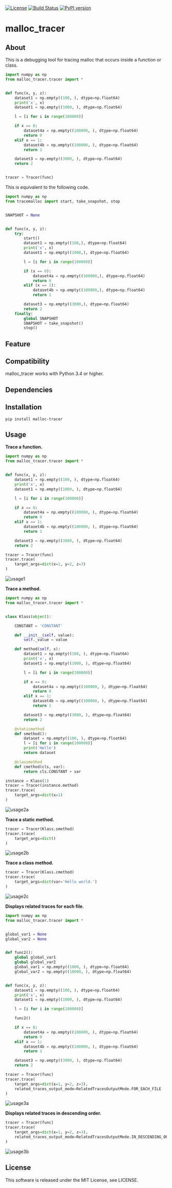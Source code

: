 [![License](https://img.shields.io/badge/license-MIT-brightgreen.svg)](https://github.com/Hasenpfote/malloc_tracer/blob/master/LICENSE)
[![Build Status](https://travis-ci.org/Hasenpfote/malloc_tracer.svg?branch=master)](https://travis-ci.org/Hasenpfote/malloc_tracer)
[![PyPI version](https://badge.fury.io/py/malloc-tracer.svg)](https://badge.fury.io/py/malloc-tracer)

malloc_tracer
=============

## About
This is a debugging tool for tracing malloc that occurs inside a function or class.  

```python
import numpy as np
from malloc_tracer.tracer import *


def func(x, y, z):
    dataset1 = np.empty((100, ), dtype=np.float64)
    print('x', x)
    dataset1 = np.empty((1000, ), dtype=np.float64)

    l = [i for i in range(100000)]

    if x == 0:
        dataset4a = np.empty((100000, ), dtype=np.float64)
        return 0
    elif x == 1:
        dataset4b = np.empty((100000, ), dtype=np.float64)
        return 1

    dataset3 = np.empty((3000, ), dtype=np.float64)
    return 2


tracer = Tracer(func)
```

This is equivalent to the following code.

```python
import numpy as np
from tracemalloc import start, take_snapshot, stop


SNAPSHOT = None


def func(x, y, z):
    try:
        start()
        dataset1 = np.empty((100,), dtype=np.float64)
        print('x', x)
        dataset1 = np.empty((1000,), dtype=np.float64)

        l = [i for i in range(100000)]

        if (x == 0):
            dataset4a = np.empty((100000,), dtype=np.float64)
            return 0
        elif (x == 1):
            dataset4b = np.empty((100000,), dtype=np.float64)
            return 1

        dataset3 = np.empty((3000,), dtype=np.float64)
        return 2
    finally:
        global SNAPSHOT
        SNAPSHOT = take_snapshot()
        stop()
```

## Feature

## Compatibility
malloc_tracer works with Python 3.4 or higher.

## Dependencies

## Installation
```
pip install malloc-tracer
```

## Usage
**Trace a function.**
```python
import numpy as np
from malloc_tracer.tracer import *


def func(x, y, z):
    dataset1 = np.empty((100, ), dtype=np.float64)
    print('x', x)
    dataset1 = np.empty((1000, ), dtype=np.float64)

    l = [i for i in range(100000)]

    if x == 0:
        dataset4a = np.empty((100000, ), dtype=np.float64)
        return 0
    elif x == 1:
        dataset4b = np.empty((100000, ), dtype=np.float64)
        return 1

    dataset3 = np.empty((3000, ), dtype=np.float64)
    return 2
```

```python
tracer = Tracer(func)
tracer.trace(
    target_args=dict(x=1, y=2, z=3)
)
```
![usage1](https://raw.githubusercontent.com/Hasenpfote/malloc_tracer/master/docs/usage1.png)

**Trace a method.**
```python
import numpy as np
from malloc_tracer.tracer import *


class Klass(object):

    CONSTANT = 'CONSTANT'

    def __init__(self, value):
        self._value = value

    def method(self, x):
        dataset1 = np.empty((100, ), dtype=np.float64)
        print('x', x)
        dataset1 = np.empty((1000, ), dtype=np.float64)

        l = [i for i in range(100000)]

        if x == 0:
            dataset4a = np.empty((100000, ), dtype=np.float64)
            return 0
        elif x == 1:
            dataset4b = np.empty((100000, ), dtype=np.float64)
            return 1

        dataset3 = np.empty((3000, ), dtype=np.float64)
        return 2

    @staticmethod
    def smethod():
        dataset = np.empty((100, ), dtype=np.float64)
        l = [i for i in range(100000)]
        print('Hello')
        return dataset

    @classmethod
    def cmethod(cls, var):
        return cls.CONSTANT + var
```

```python
instance = Klass(1)
tracer = Tracer(instance.method)
tracer.trace(
    target_args=dict(x=1)
)
```
![usage2a](https://raw.githubusercontent.com/Hasenpfote/malloc_tracer/master/docs/usage2a.png)

**Trace a static method.**
```python
tracer = Tracer(Klass.smethod)
tracer.trace(
    target_args=dict()
)
```
![usage2b](https://raw.githubusercontent.com/Hasenpfote/malloc_tracer/master/docs/usage2b.png)

**Trace a class method.**
```python
tracer = Tracer(Klass.cmethod)
tracer.trace(
    target_args=dict(var='Hello world.')
)
```
![usage2c](https://raw.githubusercontent.com/Hasenpfote/malloc_tracer/master/docs/usage2c.png)

**Displays related traces for each file.**
```python
import numpy as np
from malloc_tracer.tracer import *


global_var1 = None
global_var2 = None


def func2():
    global global_var1
    global global_var2
    global_var1 = np.empty((1000, ), dtype=np.float64)
    global_var2 = np.empty((10000, ), dtype=np.float64)


def func(x, y, z):
    dataset1 = np.empty((100, ), dtype=np.float64)
    print('x', x)
    dataset1 = np.empty((1000, ), dtype=np.float64)

    l = [i for i in range(100000)]

    func2()

    if x == 0:
        dataset4a = np.empty((100000, ), dtype=np.float64)
        return 0
    elif x == 1:
        dataset4b = np.empty((100000, ), dtype=np.float64)
        return 1

    dataset3 = np.empty((3000, ), dtype=np.float64)
    return 2
```

```python
tracer = Tracer(func)
tracer.trace(
    target_args=dict(x=1, y=2, z=3),
    related_traces_output_mode=RelatedTracesOutputMode.FOR_EACH_FILE
)
```
![usage3a](https://raw.githubusercontent.com/Hasenpfote/malloc_tracer/master/docs/usage3a.png)

**Displays related traces in descending order.**
```python
tracer = Tracer(func)
tracer.trace(
    target_args=dict(x=1, y=2, z=3),
    related_traces_output_mode=RelatedTracesOutputMode.IN_DESCENDING_ORDER
)
```
![usage3b](https://raw.githubusercontent.com/Hasenpfote/malloc_tracer/master/docs/usage3b.png)

## License
This software is released under the MIT License, see LICENSE.
